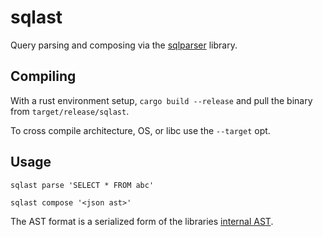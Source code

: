 # sqlast

Query parsing and composing via the [sqlparser](https://docs.rs/sqlparser/0.6.1/sqlparser/) library.

## Compiling

With a rust environment setup, `cargo build --release` and pull the binary from `target/release/sqlast`.

To cross compile architecture, OS, or libc use the `--target` opt.

## Usage

`sqlast parse 'SELECT * FROM abc'`

`sqlast compose '<json ast>'`

The AST format is a serialized form of the libraries [internal AST](https://docs.rs/sqlparser/0.6.1/sqlparser/ast/index.html).
